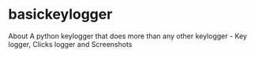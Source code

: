 # basickeylogger
About A python keylogger that does more than any other keylogger - Key logger, Clicks logger and Screenshots
